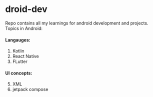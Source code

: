 # droid-dev

Repo contains all my learnings for android development and projects.
Topics in Android:

#### Langauges:

1. Kotlin
3. React Native
4. FLutter

#### UI concepts:

5. XML
6. jetpack compose
